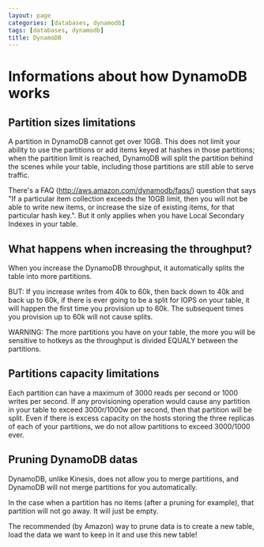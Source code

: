 ```yaml
---
layout: page
categories: [databases, dynamodb]
tags: [databases, dynamodb]
title: DynamoDB
---
```


# Informations about how DynamoDB works

## Partition sizes limitations

A partition in DynamoDB cannot get over 10GB. This does not limit your ability
to use the partitions or add items keyed at hashes in those partitions; when the
partition limit is reached, DynamoDB will split the partition behind the scenes
while your table, including those partitions are still able to serve traffic.

There's a FAQ (http://aws.amazon.com/dynamodb/faqs/) question that says "If a
particular item collection exceeds the 10GB limit, then you will not be able
to write new items, or increase the size of existing items, for that
particular hash key.". But it only applies when you have Local Secondary
Indexes in your table.

## What happens when increasing the throughput?

When you increase the DynamoDB throughput, it automatically splits the table
into more partitions.

BUT:
If you increase writes from 40k to 60k, then back down to 40k and back up to
60k, if there is ever going to be a split for IOPS on your table, it will
happen the first time you provision up to 60k. The subsequent times you
provision up to 60k will not cause splits.

WARNING: The more partitions you have on your table, the more you will be
sensitive to hotkeys as the throughput is divided EQUALY between the
partitions.

## Partitions capacity limitations

Each partition can have a maximum of 3000 reads per second or 1000 writes per
second. If any provisioning operation would cause any partition in your table
to exceed 3000r/1000w per second, then that partition will be split. Even if
there is excess capacity on the hosts storing the three replicas of each of
your partitions, we do not allow partitions to exceed 3000/1000 ever.

## Pruning DynamoDB datas

DynamoDB, unlike Kinesis, does not allow you to merge partitions, and DynamoDB
will not merge partitions for you automatically.

In the case when a partition has no items (after a pruning for example), that
partition will not go away. It will just be empty.

The recommended (by Amazon) way to prune data is to create a new table, load
the data we want to keep in it and use this new table!
